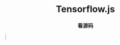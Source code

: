 <html lang="en">
<head>
</head>
<body>

<h1 style="text-align: center;"> Tensorflow.js </h1>
<h3 style="text-align: center;"> 看源码 </h3>
<canvas id="Canvas" style="border:1px solid #c3c3c3;"></canvas>
<div id="printf_result"></div>
<div id="printf_loss"></div>



<script src="https://cdn.jsdelivr.net/npm/@tensorflow/tfjs@latest"></script>
<script> 
// const model = await tf.loadLayersModel("../../../assets/modeljs/model.json");
// pre_y = tf.tidy(() => return model.predict());
function convertImageToCanvas(image) {
	var canvas = document.createElement("Canvas").getContext("2d");
	canvas.width = image.width;
	canvas.height = image.height;
    console.log(image.width);
    console.log(image.height);
	canvas.drawImage(image, 0, 0);
	// return canvas;
}
var image = new Image();
image.src  = '../../../assets/js/8.png';
convertImageToCanvas(image);
</script>
</body>
</html>